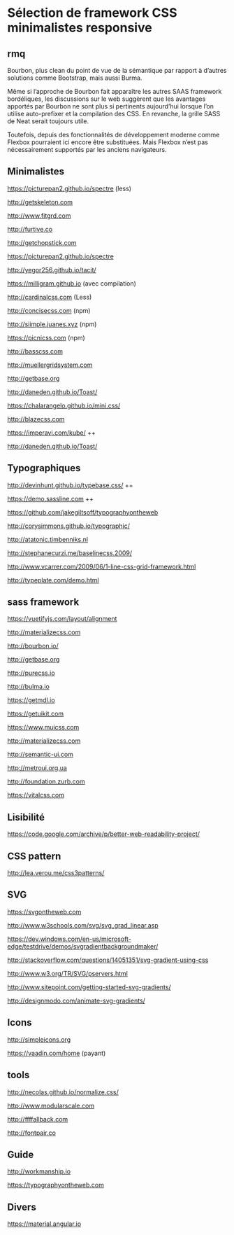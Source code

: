 # Sélection de framework CSS minimalistes responsive

## rmq

Bourbon, plus clean du point de vue de la sémantique par rapport à d’autres solutions comme Bootstrap, mais aussi Burma.

Même si l’approche de Bourbon fait apparaître les autres SAAS framework bordéliques, les discussions sur le web suggèrent que les avantages apportés par Bourbon ne sont plus si pertinents aujourd’hui lorsque l’on utilise auto-prefixer et la compilation des CSS. En revanche, la grille SASS de Neat serait toujours utile.

Toutefois, depuis des fonctionnalités de développement moderne comme Flexbox pourraient ici encore être substituées. Mais Flexbox n’est pas nécessairement supportés par les anciens navigateurs.



## Minimalistes

https://picturepan2.github.io/spectre (less)

http://getskeleton.com

http://www.fitgrd.com

http://furtive.co

http://getchopstick.com

https://picturepan2.github.io/spectre

http://yegor256.github.io/tacit/

https://milligram.github.io (avec compilation)

http://cardinalcss.com (Less)

http://concisecss.com (npm)

http://siimple.juanes.xyz (npm)

https://picnicss.com (npm)

http://basscss.com

http://muellergridsystem.com

http://getbase.org

http://daneden.github.io/Toast/

https://chalarangelo.github.io/mini.css/

http://blazecss.com

https://imperavi.com/kube/ ++

http://daneden.github.io/Toast/


## Typographiques

http://devinhunt.github.io/typebase.css/ ++

https://demo.sassline.com ++

https://github.com/jakegiltsoff/typographyontheweb

http://corysimmons.github.io/typographic/

http://atatonic.timbenniks.nl

http://stephanecurzi.me/baselinecss.2009/

http://www.vcarrer.com/2009/06/1-line-css-grid-framework.html

http://typeplate.com/demo.html

## sass framework

https://vuetifyjs.com/layout/alignment

http://materializecss.com

http://bourbon.io/

http://getbase.org

http://purecss.io

http://bulma.io

https://getmdl.io

https://getuikit.com

https://www.muicss.com

http://materializecss.com

http://semantic-ui.com

http://metroui.org.ua

http://foundation.zurb.com

https://vitalcss.com


## Lisibilité

https://code.google.com/archive/p/better-web-readability-project/


## CSS pattern

http://lea.verou.me/css3patterns/

## SVG

https://svgontheweb.com

http://www.w3schools.com/svg/svg_grad_linear.asp

https://dev.windows.com/en-us/microsoft-edge/testdrive/demos/svgradientbackgroundmaker/

http://stackoverflow.com/questions/14051351/svg-gradient-using-css

http://www.w3.org/TR/SVG/pservers.html

http://www.sitepoint.com/getting-started-svg-gradients/

http://designmodo.com/animate-svg-gradients/

## Icons

http://simpleicons.org

https://vaadin.com/home (payant)

## tools

http://necolas.github.io/normalize.css/

http://www.modularscale.com

http://ffffallback.com

http://fontpair.co

## Guide

http://workmanship.io

https://typographyontheweb.com

## Divers

https://material.angular.io